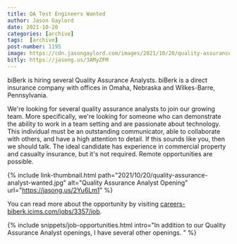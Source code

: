 ```yaml
---
title: QA Test Engineers Wanted
author: Jason Gaylord
date: 2021-10-20
categories: [archive]
tags:  [archive]
post-number: 1195
image: https://cdn.jasongaylord.com/images/2021/10/20/quality-assurance-analyst-wanted.jpg
bitly: https://jasong.us/3AMyZFM
---
```


biBerk is hiring several Quality Assurance Analysts. biBerk is a direct insurance company with offices in Omaha, Nebraska and Wilkes-Barre, Pennsylvania. 

We're looking for several quality assurance analysts to join our growing team. More specifically, we're looking for someone who can demonstrate the ability to work in a team setting and are passionate about technology. This individual must be an outstanding communicator, able to collaborate with others, and have a high attention to detail. If this sounds like you, then we should talk. The ideal candidate has experience in commercial property and casualty insurance, but it's not required. Remote opportunities are possible.

{% include link-thumbnail.html path="2021/10/20/quality-assurance-analyst-wanted.jpg" alt="Quality Assurance Analyst Opening" url="https://jasong.us/2Yu6Lm1" %}

You can read more about the opportunity by visiting [careers-biberk.icims.com/jobs/3357/job](https://jasong.us/2Yu6Lm1).

{% include snippets/job-opportunities.html intro="In addition to our Quality Assurance Analyst openings, I have several other openings. " %}